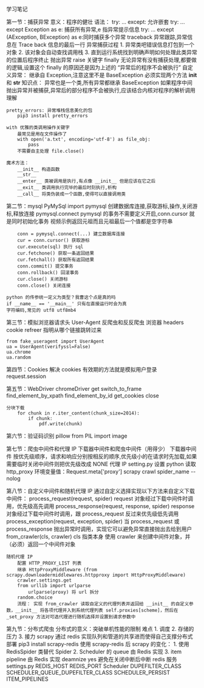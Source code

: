 学习笔记

第一节：捕获异常
    意义：程序的健壮
    语法：
        try: ... except: 允许嵌套
        try: ... except Exception as e: 捕获所有异常,e 指异常提示信息
        try: ... except (AException, BException) as e:同时捕获多个异常
    traceback 异常跟踪,异常信息在 Trace back 信息的最后一行
    异常捕获过程
        1. 异常类吧错误信息打包到一个对象
        2. 该对象会自动查找调用栈
        3. 直到运行系统找到明确声明如何处理此类异常的位置后程序终止
    抛出异常 raise 关键字
    finally 无论异常有没有捕获处理,都要做的逻辑,设置这个 finally 的原因还是因为上述的 “异常后的程序不会被执行”
    自定义异常：
        继承自 Exception,注意这里不是 BaseException
        必须实现两个方法 __init__ 和 __str__
    知识点：
        异常也是一个类,所有异常都继承 BaseException
        如果程序中间抛出异常并被捕获,异常后的部分程序不会被执行,应该结合内核对程序的解析调用理解
    
    pretty_errors: 异常堆栈信息美化的包
        pip3 install pretty_errors

    with 优雅的类调用操作关键字
        最常见是用在文件操作了
        with open('a.txt', encoding='utf-8') as file_obj:
            pass
        不需要自主处理 file.close()
    
    魔术方法：
        __init__ 构造函数
        __str__
        __enter__ 类被调用是执行,有点像 __init__ 但是应该在它之后
        __exit__ 类调用执行完毕的最后时刻执行,析构
        __call__ 将类伪装成一个函数,使得可以直接调用类


第二节：mysql
    PyMySql
        import pymysql
        创建数据库连接,获取游标,操作,关闭游标,释放连接
        pymysql.connect
        pymysql 的事务不需要定义开启,conn.cursor 就是同时初始化事务
        视频示例返回元祖而且元祖最后一个值都是空字符串

        conn = pymysql.connect(...) 建立数据库连接
        cur = conn.cursor() 获取游标
        cur.execute(sql) 执行 sql
        cur.fetchone() 获取一条返回结果
        cur.fetchall() 获取所有返回结果
        conn.commit() 提交事务
        conn.rollback() 回滚事务
        cur.close() 关闭游标
        conn.close() 关闭连接
    
    python 的传参统一定义为类型？我曹这个点是真的吗
    if __name__ == '__main__' 只有在直接运行时会为真
    字符编码,常见的 utf8 utf8mb4


第三节：模拟浏览器请求头 User-Agent
    反爬虫和反反爬虫
    浏览器
        headers
        cookie
        refreer 指明从哪个链接跳转过来

    from fake_useragent import UserAgent
    ua = UserAgent(verifyssl=False)
    ua.chrome
    ua.random


第四节：Cookies
    解决 cookies 有效期的方法就是模拟用户登录
    request.session


第五节：WebDriver
    chromeDriver
        get
        switch_to_frame
        find_element_by_xpath
        find_element_by_id
        get_cookies
        close

    分块下载
        for chunk in r.iter_content(chunk_size=2014):
            if chunk:
                pdf.write(chunk)


第六节：验证码识别
    pillow
    from PIL import image


第七节：爬虫中间件和代理 IP
    下载器中间件和爬虫中间件（用得少）
    下载器中间件
        按优先级顺序，请求和响应分别按相反的顺序,优先级小的在请求时先加载,如果需要临时关闭中间件则把优先级改成 NONE
        代理 IP
    setting.py 设置
    python 读取 http_proxy 环境变量值：Request.meta['proxy']
    scrapy crawl spider_name --nolog


第八节：自定义中间件和随机代理 IP
    通过自定义选择实现以下方法来自定义下载中间件：
        process_request(request, spider)
            request 对象经过下载中间件时调用，优先级高先调用
        process_response(request, response, spider)
            response 对象经过下载中间件时调用，跟 process_request 反过来优先级低先调用
        process_exception(request, exception, spider)
            当 process_request 或 process_response 抛出异常时调用，实现它可以避免异常直接抛出去给到用户
        from_crawler(cls, crawler)
            cls 指类本身
            使用 crawler 来创建中间件对象，并（必须）返回一个中间件对象

    随机代理 IP
        配置 HTTP_PROXY_LIST 列表
        继承 HttpProxyMiddleware (from scrapy.downloadermiddlewares.httpproxy import HttpProxyMiddleware)
        crawler.settings.get
        from urllib import urlparse
            urlparse(proxy) 将 url 拆分
        random.choice
        流程： 实现 from_crawler 读取自定义的代理列表并返回给 __init__ 的自定义参数，__init__ 将各项代理并入到系统代理列表 self.proxies[scheme]，然后在 _set_proxy 方法对可选代理进行随机选择并设置到请求参数中


第九节：分布式爬虫
    分布式的意义：突破单机性能的限制
    难点
        1. 调度
        2. 存储的压力
        3. 接力
    scrapy 通过 redis 实现队列和管道的共享进而使得自己支撑分布式部署 pip3 install scrapy-redis
    使用 scrapy-redis 后 scrapy 的变化：
        1. 使用 RedisSpider 类替代 Spider
        2. Scheduler 的 queue 由 Redis 实现
        3. item pipeline 由 Redis 实现
    deamnize yes 避免在关闭中断后中断 redis 服务
    settings.py
        REDIS_HOST
        REDIS_PORT
        Scheduler
        DUPEFILTER_CLASS
        SCHEDULER_QUEUE_DUPEFILTER_CLASS
        SCHEDULER_PERSIST
        ITEM_PIPELINES